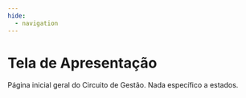 ```yaml
---
hide:
  - navigation
---
```


# Tela de Apresentação

Página inicial geral do Circuito de Gestão. Nada específico a estados.
